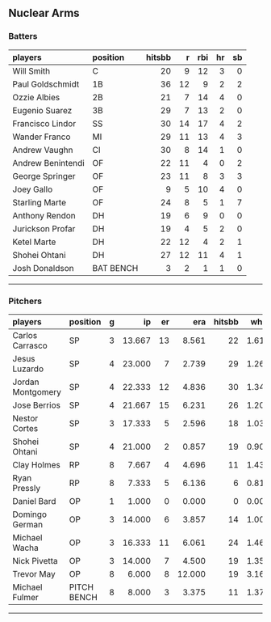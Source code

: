 ## Nuclear Arms

### Batters

 
|players           |position  | hitsbb|  r| rbi| hr| sb| 
|:-----------------|:---------|------:|--:|---:|--:|--:| 
|Will Smith        |C         |     20|  9|  12|  3|  0| 
|Paul Goldschmidt  |1B        |     36| 12|   9|  2|  2| 
|Ozzie Albies      |2B        |     21|  7|  14|  4|  0| 
|Eugenio Suarez    |3B        |     29|  7|  13|  2|  0| 
|Francisco Lindor  |SS        |     30| 14|  17|  4|  2| 
|Wander Franco     |MI        |     29| 11|  13|  4|  3| 
|Andrew Vaughn     |CI        |     30|  8|  14|  1|  0| 
|Andrew Benintendi |OF        |     22| 11|   4|  0|  2| 
|George Springer   |OF        |     23| 11|   8|  3|  3| 
|Joey Gallo        |OF        |      9|  5|  10|  4|  0| 
|Starling Marte    |OF        |     24|  8|   5|  1|  7| 
|Anthony Rendon    |DH        |     19|  6|   9|  0|  0| 
|Jurickson Profar  |DH        |     19|  4|   5|  2|  0| 
|Ketel Marte       |DH        |     22| 12|   4|  2|  1| 
|Shohei Ohtani     |DH        |     27| 12|  11|  4|  1| 
|Josh Donaldson    |BAT BENCH |      3|  2|   1|  1|  0| 


* * *

### Pitchers

 
|players           |position    |  g|     ip| er|    era| hitsbb|  whip| so|  w| sv| 
|:-----------------|:-----------|--:|------:|--:|------:|------:|-----:|--:|--:|--:| 
|Carlos Carrasco   |SP          |  3| 13.667| 13|  8.561|     22| 1.610|  8|  0|  0| 
|Jesus Luzardo     |SP          |  4| 23.000|  7|  2.739|     29| 1.261| 26|  2|  0| 
|Jordan Montgomery |SP          |  4| 22.333| 12|  4.836|     30| 1.343| 19|  2|  0| 
|Jose Berrios      |SP          |  4| 21.667| 15|  6.231|     26| 1.200| 21|  1|  0| 
|Nestor Cortes     |SP          |  3| 17.333|  5|  2.596|     18| 1.038| 15|  2|  0| 
|Shohei Ohtani     |SP          |  4| 21.000|  2|  0.857|     19| 0.905| 27|  2|  0| 
|Clay Holmes       |RP          |  8|  7.667|  4|  4.696|     11| 1.435|  9|  0|  4| 
|Ryan Pressly      |RP          |  8|  7.333|  5|  6.136|      6| 0.818|  7|  0|  0| 
|Daniel Bard       |OP          |  1|  1.000|  0|  0.000|      0| 0.000|  0|  0|  0| 
|Domingo German    |OP          |  3| 14.000|  6|  3.857|     14| 1.000| 19|  1|  0| 
|Michael Wacha     |OP          |  3| 16.333| 11|  6.061|     24| 1.469| 15|  2|  0| 
|Nick Pivetta      |OP          |  3| 14.000|  7|  4.500|     19| 1.357| 16|  0|  0| 
|Trevor May        |OP          |  8|  6.000|  8| 12.000|     19| 3.167|  6|  2|  0| 
|Michael Fulmer    |PITCH BENCH |  8|  8.000|  3|  3.375|     11| 1.375| 11|  0|  1| 


* * *


